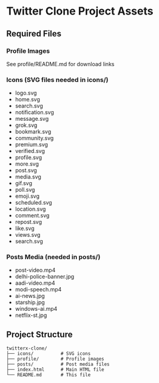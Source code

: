 # Twitter Clone Project Assets

## Required Files

### Profile Images
See profile/README.md for download links

### Icons (SVG files needed in icons/)
- logo.svg
- home.svg
- search.svg
- notification.svg
- message.svg
- grok.svg
- bookmark.svg
- community.svg
- premium.svg
- verified.svg
- profile.svg
- more.svg
- post.svg
- media.svg
- gif.svg
- poll.svg
- emoji.svg
- scheduled.svg
- location.svg
- comment.svg
- repost.svg
- like.svg
- views.svg
- search.svg

### Posts Media (needed in posts/)
- post-video.mp4
- delhi-police-banner.jpg
- aadi-video.mp4
- modi-speech.mp4
- ai-news.jpg
- starship.jpg
- windows-ai.mp4
- netflix-st.jpg

## Project Structure
```
twitterx-clone/
├── icons/          # SVG icons
├── profile/        # Profile images
├── posts/          # Post media files
├── index.html      # Main HTML file
└── README.md       # This file
```
